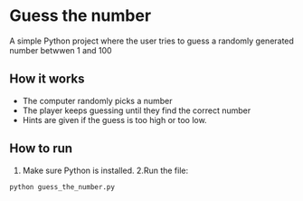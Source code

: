 # Guess the number

A simple Python project where the user tries to guess a randomly generated number betwwen 1 and 100

## How it works
- The computer randomly picks a number
- The player keeps guessing until they find the correct number
- Hints are given if the guess is too high or too low.

## How to run
1. Make sure Python is installed.
2.Run the file:
  ```bash
  python guess_the_number.py
  ```                 
